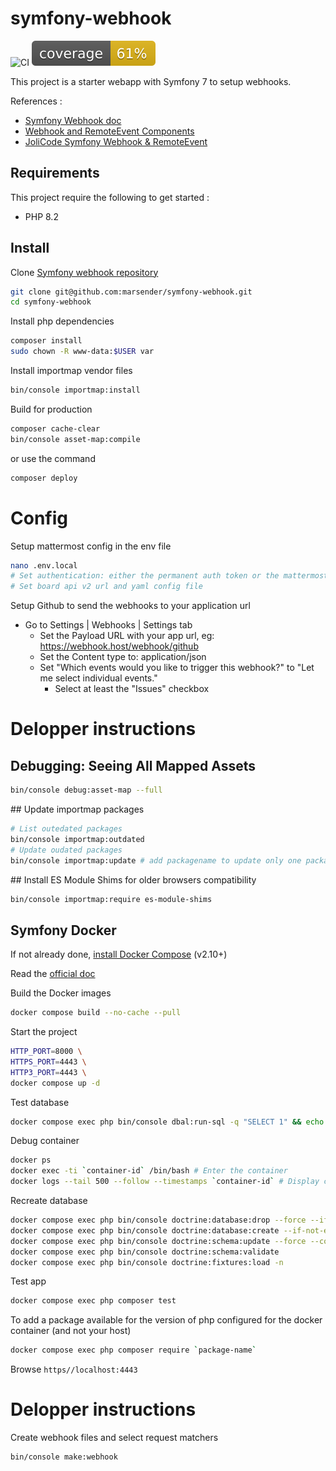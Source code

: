 # symfony-webhook

![CI](https://github.com/marsender/symfony-webhook/workflows/CI/badge.svg)
![Code Coverage](https://github.com/marsender/symfony-webhook/raw/main/.github/badges/coverage.svg)

This project is a starter webapp with Symfony 7 to setup webhooks.

References :

- [Symfony Webhook doc](https://symfony.com/doc/current/webhook.html)
- [Webhook and RemoteEvent Components](https://symfony.com/blog/new-in-symfony-6-3-webhook-and-remoteevent-components)
- [JoliCode Symfony Webhook & RemoteEvent](https://jolicode.com/blog/symfony-webhook-remoteevent-or-how-to-simplify-external-event-management)

## Requirements

This project require the following to get started :

- PHP 8.2

## Install

Clone [Symfony webhook repository](https://github.com/marsender/symfony-webhook)

```bash
git clone git@github.com:marsender/symfony-webhook.git
cd symfony-webhook
```

Install php dependencies
```bash
composer install
sudo chown -R www-data:$USER var
```

Install importmap vendor files
```bash
bin/console importmap:install
```

Build for production
```bash
composer cache-clear
bin/console asset-map:compile
```
or use the command
```bash
composer deploy
```

# Config

Setup mattermost config in the env file
```bash
nano .env.local
# Set authentication: either the permanent auth token or the mattermost login user and password
# Set board api v2 url and yaml config file
```

Setup Github to send the webhooks to your application url
- Go to Settings | Webhooks | Settings tab
	- Set the Payload URL with your app url, eg: https://webhook.host/webhook/github
	- Set the Content type to: application/json
	- Set "Which events would you like to trigger this webhook?" to "Let me select individual events."
		- Select at least the "Issues" checkbox

# Delopper instructions

## Debugging: Seeing All Mapped Assets

```bash
bin/console debug:asset-map --full
```

## Update importmap packages

```bash
# List outedated packages
bin/console importmap:outdated
# Update oudated packages
bin/console importmap:update # add packagename to update only one package
```

## Install ES Module Shims for older browsers compatibility

```bash
bin/console importmap:require es-module-shims
```

## Symfony Docker

If not already done, [install Docker Compose](https://docs.docker.com/compose/install/) (v2.10+)

Read the [official doc](https://github.com/dunglas/symfony-docker)

Build the Docker images
```bash
docker compose build --no-cache --pull
```

Start the project
```bash
HTTP_PORT=8000 \
HTTPS_PORT=4443 \
HTTP3_PORT=4443 \
docker compose up -d
```

Test database
```bash
docker compose exec php bin/console dbal:run-sql -q "SELECT 1" && echo "OK" || echo "Connection is not working"
```

Debug container
```bash
docker ps
docker exec -ti `container-id` /bin/bash # Enter the container
docker logs --tail 500 --follow --timestamps `container-id` # Display container logs
```

Recreate database
```bash
docker compose exec php bin/console doctrine:database:drop --force --if-exists
docker compose exec php bin/console doctrine:database:create --if-not-exists
docker compose exec php bin/console doctrine:schema:update --force --complete
docker compose exec php bin/console doctrine:schema:validate
docker compose exec php bin/console doctrine:fixtures:load -n
```

Test app
```bash
docker compose exec php composer test
```

To add a package available for the version of php configured for the docker container (and not your host)
```bash
docker compose exec php composer require `package-name`
```

Browse `https//localhost:4443`

# Delopper instructions

Create webhook files and select request matchers
```bash
bin/console make:webhook
```